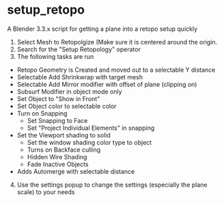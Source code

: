 # setup_retopo
A Blender 3.3.x script for getting a plane into a retopo setup quickly

1) Select Mesh to Retopolgize (Make sure it is centered around the origin.
2) Search for the "Setup Retopology" operator
3) The following tasks are run

  * Retopo Geometry is Created and moved out to a selectable Y distance
  * Selectable Add Shrinkwrap with target mesh
  * Selectable Add Mirror modifier with offset of plane (clipping on)
  * Subsurf Modifier in object mode only
  * Set Object to "Show in Front"
  * Set Object color to selectable color
  * Turn on Snapping
    * Set Snapping to Face
    * Set "Project Individual Elements" in snapping
  * Set the Viewport shading to solid
    * Set the window shading color type to object
    * Turns on Backface culling
    * Hidden Wire Shading
    * Fade Inactive Objects
  * Adds Automerge with selectable distance

4) Use the settings popup to change the settings (especially the plane scale) to your needs

